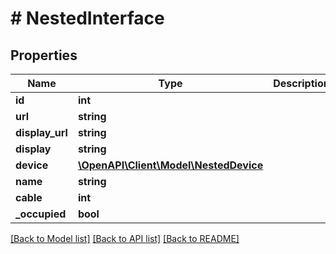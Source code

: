 # # NestedInterface

## Properties

Name | Type | Description | Notes
------------ | ------------- | ------------- | -------------
**id** | **int** |  | [readonly]
**url** | **string** |  | [readonly]
**display_url** | **string** |  | [readonly]
**display** | **string** |  | [readonly]
**device** | [**\OpenAPI\Client\Model\NestedDevice**](NestedDevice.md) |  | [readonly]
**name** | **string** |  |
**cable** | **int** |  | [optional]
**_occupied** | **bool** |  | [readonly]

[[Back to Model list]](../../README.md#models) [[Back to API list]](../../README.md#endpoints) [[Back to README]](../../README.md)
